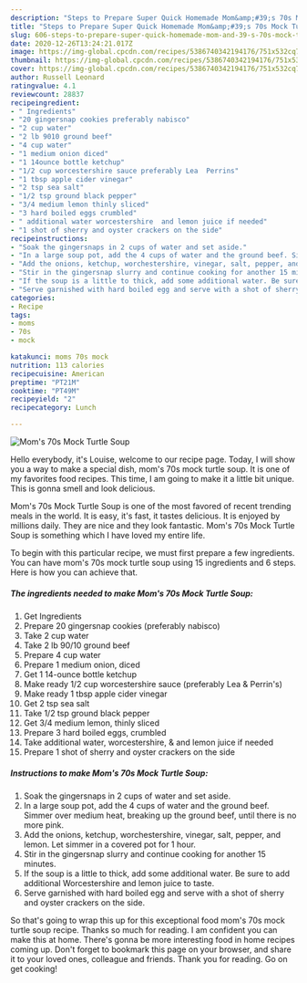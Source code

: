 ```yaml
---
description: "Steps to Prepare Super Quick Homemade Mom&amp;#39;s 70s Mock Turtle Soup"
title: "Steps to Prepare Super Quick Homemade Mom&amp;#39;s 70s Mock Turtle Soup"
slug: 606-steps-to-prepare-super-quick-homemade-mom-and-39-s-70s-mock-turtle-soup
date: 2020-12-26T13:24:21.017Z
image: https://img-global.cpcdn.com/recipes/5386740342194176/751x532cq70/moms-70s-mock-turtle-soup-recipe-main-photo.jpg
thumbnail: https://img-global.cpcdn.com/recipes/5386740342194176/751x532cq70/moms-70s-mock-turtle-soup-recipe-main-photo.jpg
cover: https://img-global.cpcdn.com/recipes/5386740342194176/751x532cq70/moms-70s-mock-turtle-soup-recipe-main-photo.jpg
author: Russell Leonard
ratingvalue: 4.1
reviewcount: 28837
recipeingredient:
- " Ingredients"
- "20 gingersnap cookies preferably nabisco"
- "2 cup water"
- "2 lb 9010 ground beef"
- "4 cup water"
- "1 medium onion diced"
- "1 14ounce bottle ketchup"
- "1/2 cup worcestershire sauce preferably Lea  Perrins"
- "1 tbsp apple cider vinegar"
- "2 tsp sea salt"
- "1/2 tsp ground black pepper"
- "3/4 medium lemon thinly sliced"
- "3 hard boiled eggs crumbled"
- " additional water worcestershire  and lemon juice if needed"
- "1 shot of sherry and oyster crackers on the side"
recipeinstructions:
- "Soak the gingersnaps in 2 cups of water and set aside."
- "In a large soup pot, add the 4 cups of water and the ground beef. Simmer over medium heat, breaking up the ground beef, until there is no more pink."
- "Add the onions, ketchup, worchestershire, vinegar, salt, pepper, and lemon. Let simmer in a covered pot for 1 hour."
- "Stir in the gingersnap slurry and continue cooking for another 15 minutes."
- "If the soup is a little to thick, add some additional water. Be sure to add additional Worcestershire and lemon juice to taste."
- "Serve garnished with hard boiled egg and serve with a shot of sherry and oyster crackers on the side."
categories:
- Recipe
tags:
- moms
- 70s
- mock

katakunci: moms 70s mock 
nutrition: 113 calories
recipecuisine: American
preptime: "PT21M"
cooktime: "PT49M"
recipeyield: "2"
recipecategory: Lunch

---
```



![Mom&#39;s 70s Mock Turtle Soup](https://img-global.cpcdn.com/recipes/5386740342194176/751x532cq70/moms-70s-mock-turtle-soup-recipe-main-photo.jpg)

Hello everybody, it's Louise, welcome to our recipe page. Today, I will show you a way to make a special dish, mom&#39;s 70s mock turtle soup. It is one of my favorites food recipes. This time, I am going to make it a little bit unique. This is gonna smell and look delicious.



Mom&#39;s 70s Mock Turtle Soup is one of the most favored of recent trending meals in the world. It is easy, it's fast, it tastes delicious. It is enjoyed by millions daily. They are nice and they look fantastic. Mom&#39;s 70s Mock Turtle Soup is something which I have loved my entire life.


To begin with this particular recipe, we must first prepare a few ingredients. You can have mom&#39;s 70s mock turtle soup using 15 ingredients and 6 steps. Here is how you can achieve that.

<!--inarticleads1-->

##### The ingredients needed to make Mom&#39;s 70s Mock Turtle Soup:

1. Get  Ingredients
1. Prepare 20 gingersnap cookies (preferably nabisco)
1. Take 2 cup water
1. Take 2 lb 90/10 ground beef
1. Prepare 4 cup water
1. Prepare 1 medium onion, diced
1. Get 1 14-ounce bottle ketchup
1. Make ready 1/2 cup worcestershire sauce (preferably Lea &amp; Perrin&#39;s)
1. Make ready 1 tbsp apple cider vinegar
1. Get 2 tsp sea salt
1. Take 1/2 tsp ground black pepper
1. Get 3/4 medium lemon, thinly sliced
1. Prepare 3 hard boiled eggs, crumbled
1. Take  additional water, worcestershire, &amp; and lemon juice if needed
1. Prepare 1 shot of sherry and oyster crackers on the side




<!--inarticleads2-->

##### Instructions to make Mom&#39;s 70s Mock Turtle Soup:

1. Soak the gingersnaps in 2 cups of water and set aside.
1. In a large soup pot, add the 4 cups of water and the ground beef. Simmer over medium heat, breaking up the ground beef, until there is no more pink.
1. Add the onions, ketchup, worchestershire, vinegar, salt, pepper, and lemon. Let simmer in a covered pot for 1 hour.
1. Stir in the gingersnap slurry and continue cooking for another 15 minutes.
1. If the soup is a little to thick, add some additional water. Be sure to add additional Worcestershire and lemon juice to taste.
1. Serve garnished with hard boiled egg and serve with a shot of sherry and oyster crackers on the side.




So that's going to wrap this up for this exceptional food mom&#39;s 70s mock turtle soup recipe. Thanks so much for reading. I am confident you can make this at home. There's gonna be more interesting food in home recipes coming up. Don't forget to bookmark this page on your browser, and share it to your loved ones, colleague and friends. Thank you for reading. Go on get cooking!

